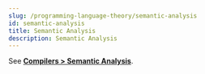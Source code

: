 ```yaml
---
slug: /programming-language-theory/semantic-analysis
id: semantic-analysis
title: Semantic Analysis
description: Semantic Analysis
---
```


See **[Compilers > Semantic Analysis](/compilers/semantic-analysis)**.

